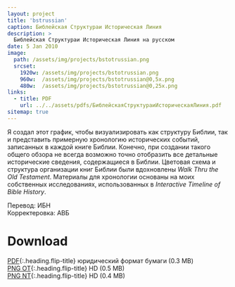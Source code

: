 ```yaml
---
layout: project
title: 'bstrussian'
caption: Библейская Структураи Историческая Линия
description: >
  Библейская Структураи Историческая Линия на русском
date: 5 Jan 2010
image: 
  path: /assets/img/projects/bstotrussian.png
  srcset: 
    1920w: /assets/img/projects/bstotrussian.png
    960w:  /assets/img/projects/bstotrussian@0,5x.png
    480w:  /assets/img/projects/bstotrussian@0,25x.png
links:
  - title: PDF
    url: ../../assets/pdfs/БиблейскаяСтруктураиИсторическаяЛиния.pdf
sitemap: true
---
```

Я создал этот график, чтобы визуализировать как структуру Библии, так и представить примерную хронологию исторических событий, записанных в каждой книге Библии. Конечно, при создании такого общего обзора не всегда возможно точно отобразить все детальные исторические сведения, содержащиеся в Библии. Цветовая схема и структура организации книг Библии были вдохновлены *Walk Thru the Old Testament*. Материалы для хронологии основаны на моих собственных исследованиях, использованных в *Interactive Timeline of Bible History*.

Перевод: ИБН  
Корректеровка: АВБ

# Download
[PDF](../assets/pdfs/БиблейскаяСтруктураиИсторическаяЛиния.pdf){:.heading.flip-title} <span class="icon-file-pdf"></span> юридический формат бумаги (0.3 MB)  
[PNG OT](../assets/img/hd/bstothdrussian.png){:.heading.flip-title} <span class="icon-file-picture"></span> HD (0.5 MB)  
[PNG NT](../assets/img/hd/bstnthdrussian.png){:.heading.flip-title} <span class="icon-file-picture"></span> HD (0.4 MB)